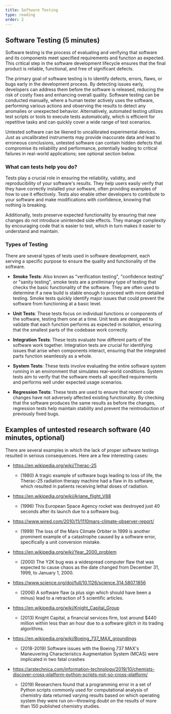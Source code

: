 ```yaml
---
title: Software Testing
type: reading
order: 2
---
```


## Software Testing (5 minutes)

Software testing is the process of evaluating and verifying that software and its components meet specified requirements and function as expected. This critical step in the software development lifecycle ensures that the final product is reliable, functional, and free of significant defects.

The primary goal of software testing is to identify defects, errors, flaws, or bugs early in the development process. By detecting issues early, developers can address them before the software is released, reducing the risk of costly fixes and enhancing overall quality. Software testing can be conducted manually, where a human tester actively uses the software, performing various actions and observing the results to detect any anomalies or unexpected behavior. Alternatively, automated testing utilizes test scripts or tools to execute tests automatically, which is efficient for repetitive tasks and can quickly cover a wide range of test scenarios.

Untested software can be likened to uncalibrated experimental devices. Just as uncalibrated instruments may provide inaccurate data and lead to erroneous conclusions, untested software can contain hidden defects that compromise its reliability and performance, potentially leading to critical failures in real-world applications; see optional section below.

### What can tests help you do?

Tests play a crucial role in ensuring the reliability, validity, and reproducibility of your software's results. They help users easily verify that they have correctly installed your software, often providing examples of how to use it effectively. Tests also enable other developers to contribute to your software and make modifications with confidence, knowing that nothing is breaking.

Additionally, tests preserve expected functionality by ensuring that new changes do not introduce unintended side effects. They manage complexity by encouraging code that is easier to test, which in turn makes it easier to understand and maintain.

### Types of Testing

There are several types of tests used in software development, each serving a specific purpose to ensure the quality and functionality of the software.

- **Smoke Tests**: Also known as "verification testing", "confidence testing" or "sanity testing", smoke tests are a preliminary type of testing that checks the basic functionality of the software. They are often used to determine if a new build is stable enough to proceed with more detailed testing. Smoke tests quickly identify major issues that could prevent the software from functioning at a basic level.

- **Unit Tests**: These tests focus on individual functions or components of the software, testing them one at a time. Unit tests are designed to validate that each function performs as expected in isolation, ensuring that the smallest parts of the codebase work correctly.

- **Integration Tests**: These tests evaluate how different parts of the software work together. Integration tests are crucial for identifying issues that arise when components interact, ensuring that the integrated parts function seamlessly as a whole.

- **System Tests**: These tests involve evaluating the entire software system running in an environment that simulates real-world conditions. System tests aim to verify that the software meets all specified requirements and performs well under expected usage scenarios.

- **Regression Tests**: These tests are used to ensure that recent code changes have not adversely affected existing functionality. By checking that the software produces the same results as before the changes, regression tests help maintain stability and prevent the reintroduction of previously fixed bugs.

## Examples of untested research software (40 minutes, optional)

There are several examples in which the lack of proper software testings resulted in serious consequences. Here are a few interesting cases:

- https://en.wikipedia.org/wiki/Therac-25
  - (1980) A tragic example of software bugs leading to loss of life, the Therac-25 radiation therapy machine had a flaw in its software, which resulted in patients receiving lethal doses of radiation.

- https://en.wikipedia.org/wiki/Ariane_flight_V88
  - (1996) This European Space Agency rocket was destroyed just 40 seconds after its launch due to a software bug.

- https://www.wired.com/2010/11/1110mars-climate-observer-report/
  - (1999) The loss of the Mars Climate Orbiter in 1999 is another prominent example of a catastrophe caused by a software error, specifically a unit conversion mistake.

- https://en.wikipedia.org/wiki/Year_2000_problem
  - (2000) The Y2K bug was a widespread computer flaw that was expected to cause chaos as the date changed from December 31, 1999, to January 1, 2000.

- https://www.science.org/doi/full/10.1126/science.314.5807.1856
  - (2006) A software flaw (a plus sign which should have been a minus) lead to a retraction of 5 scientific articles.

- https://en.wikipedia.org/wiki/Knight_Capital_Group
  - (2013) Knight Capital, a financial services firm, lost around $440 million within less than an hour due to a software glitch in its trading algorithms.

- https://en.wikipedia.org/wiki/Boeing_737_MAX_groundings
  - (2018-2019) Software issues with the Boeing 737 MAX's Maneuvering Characteristics Augmentation System (MCAS) were implicated in two fatal crashes

- https://arstechnica.com/information-technology/2019/10/chemists-discover-cross-platform-python-scripts-not-so-cross-platform/
  - (2019) Researchers found that a programming error in a set of Python scripts commonly used for computational analysis of chemistry data returned varying results based on which operating system they were run on—throwing doubt on the results of more than 150 published chemistry studies.